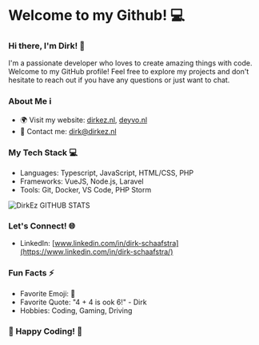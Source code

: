 # Welcome to my Github! :computer:

### Hi there, I'm Dirk! :wave:
I'm a passionate developer who loves to create amazing things with code. Welcome to my GitHub profile! Feel free to explore my projects and don't hesitate to reach out if you have any questions or just want to chat.

### About Me ℹ️
- 🌍 Visit my website: [dirkez.nl](https://dirkez.nl/), [deyvo.nl](https://deyvo.nl)
- 📧 Contact me: [dirk@dirkez.nl](mailto:remy@dirkez.nl)

### My Tech Stack 💻
- Languages: Typescript, JavaScript, HTML/CSS, PHP
- Frameworks: VueJS, Node.js, Laravel
- Tools: Git, Docker, VS Code, PHP Storm

![DirkEz GITHUB STATS](https://github-readme-stats.vercel.app/api?username=dirkez&show_icons=true&theme=radical)

### Let's Connect! 🌐
- LinkedIn: [www.linkedin.com/in/dirk-schaafstra](https://www.linkedin.com/in/dirk-schaafstra/)

### Fun Facts ⚡
- Favorite Emoji: :rocket:
- Favorite Quote: "4 + 4 is ook 6!" - Dirk
- Hobbies: Coding, Gaming, Driving

### 🚀 Happy Coding! 🚀
